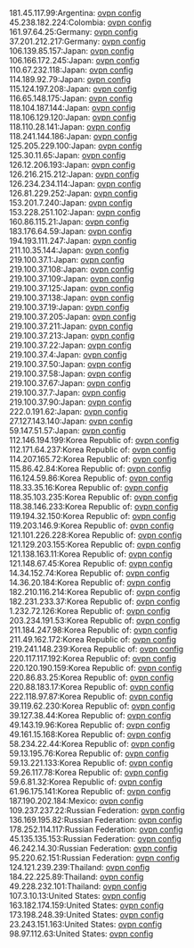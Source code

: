 181.45.117.99:Argentina: [ovpn config](vpn/181_45_117_99.ovpn)  
45.238.182.224:Colombia: [ovpn config](vpn/45_238_182_224.ovpn)  
161.97.64.25:Germany: [ovpn config](vpn/161_97_64_25.ovpn)  
37.201.212.217:Germany: [ovpn config](vpn/37_201_212_217.ovpn)  
106.139.85.157:Japan: [ovpn config](vpn/106_139_85_157.ovpn)  
106.166.172.245:Japan: [ovpn config](vpn/106_166_172_245.ovpn)  
110.67.232.118:Japan: [ovpn config](vpn/110_67_232_118.ovpn)  
114.189.92.79:Japan: [ovpn config](vpn/114_189_92_79.ovpn)  
115.124.197.208:Japan: [ovpn config](vpn/115_124_197_208.ovpn)  
116.65.148.175:Japan: [ovpn config](vpn/116_65_148_175.ovpn)  
118.104.187.144:Japan: [ovpn config](vpn/118_104_187_144.ovpn)  
118.106.129.120:Japan: [ovpn config](vpn/118_106_129_120.ovpn)  
118.110.28.141:Japan: [ovpn config](vpn/118_110_28_141.ovpn)  
118.241.144.186:Japan: [ovpn config](vpn/118_241_144_186.ovpn)  
125.205.229.100:Japan: [ovpn config](vpn/125_205_229_100.ovpn)  
125.30.11.65:Japan: [ovpn config](vpn/125_30_11_65.ovpn)  
126.12.206.193:Japan: [ovpn config](vpn/126_12_206_193.ovpn)  
126.216.215.212:Japan: [ovpn config](vpn/126_216_215_212.ovpn)  
126.234.234.114:Japan: [ovpn config](vpn/126_234_234_114.ovpn)  
126.81.229.252:Japan: [ovpn config](vpn/126_81_229_252.ovpn)  
153.201.7.240:Japan: [ovpn config](vpn/153_201_7_240.ovpn)  
153.228.251.102:Japan: [ovpn config](vpn/153_228_251_102.ovpn)  
160.86.115.21:Japan: [ovpn config](vpn/160_86_115_21.ovpn)  
183.176.64.59:Japan: [ovpn config](vpn/183_176_64_59.ovpn)  
194.193.111.247:Japan: [ovpn config](vpn/194_193_111_247.ovpn)  
211.10.35.144:Japan: [ovpn config](vpn/211_10_35_144.ovpn)  
219.100.37.1:Japan: [ovpn config](vpn/219_100_37_1.ovpn)  
219.100.37.108:Japan: [ovpn config](vpn/219_100_37_108.ovpn)  
219.100.37.109:Japan: [ovpn config](vpn/219_100_37_109.ovpn)  
219.100.37.125:Japan: [ovpn config](vpn/219_100_37_125.ovpn)  
219.100.37.138:Japan: [ovpn config](vpn/219_100_37_138.ovpn)  
219.100.37.19:Japan: [ovpn config](vpn/219_100_37_19.ovpn)  
219.100.37.205:Japan: [ovpn config](vpn/219_100_37_205.ovpn)  
219.100.37.211:Japan: [ovpn config](vpn/219_100_37_211.ovpn)  
219.100.37.213:Japan: [ovpn config](vpn/219_100_37_213.ovpn)  
219.100.37.22:Japan: [ovpn config](vpn/219_100_37_22.ovpn)  
219.100.37.4:Japan: [ovpn config](vpn/219_100_37_4.ovpn)  
219.100.37.50:Japan: [ovpn config](vpn/219_100_37_50.ovpn)  
219.100.37.58:Japan: [ovpn config](vpn/219_100_37_58.ovpn)  
219.100.37.67:Japan: [ovpn config](vpn/219_100_37_67.ovpn)  
219.100.37.7:Japan: [ovpn config](vpn/219_100_37_7.ovpn)  
219.100.37.90:Japan: [ovpn config](vpn/219_100_37_90.ovpn)  
222.0.191.62:Japan: [ovpn config](vpn/222_0_191_62.ovpn)  
27.127.143.140:Japan: [ovpn config](vpn/27_127_143_140.ovpn)  
59.147.51.57:Japan: [ovpn config](vpn/59_147_51_57.ovpn)  
112.146.194.199:Korea Republic of: [ovpn config](vpn/112_146_194_199.ovpn)  
112.171.64.237:Korea Republic of: [ovpn config](vpn/112_171_64_237.ovpn)  
114.207.165.72:Korea Republic of: [ovpn config](vpn/114_207_165_72.ovpn)  
115.86.42.84:Korea Republic of: [ovpn config](vpn/115_86_42_84.ovpn)  
116.124.59.86:Korea Republic of: [ovpn config](vpn/116_124_59_86.ovpn)  
118.33.35.16:Korea Republic of: [ovpn config](vpn/118_33_35_16.ovpn)  
118.35.103.235:Korea Republic of: [ovpn config](vpn/118_35_103_235.ovpn)  
118.38.146.233:Korea Republic of: [ovpn config](vpn/118_38_146_233.ovpn)  
119.194.32.150:Korea Republic of: [ovpn config](vpn/119_194_32_150.ovpn)  
119.203.146.9:Korea Republic of: [ovpn config](vpn/119_203_146_9.ovpn)  
121.101.226.228:Korea Republic of: [ovpn config](vpn/121_101_226_228.ovpn)  
121.129.203.155:Korea Republic of: [ovpn config](vpn/121_129_203_155.ovpn)  
121.138.163.11:Korea Republic of: [ovpn config](vpn/121_138_163_11.ovpn)  
121.148.67.45:Korea Republic of: [ovpn config](vpn/121_148_67_45.ovpn)  
14.34.152.74:Korea Republic of: [ovpn config](vpn/14_34_152_74.ovpn)  
14.36.20.184:Korea Republic of: [ovpn config](vpn/14_36_20_184.ovpn)  
182.210.116.214:Korea Republic of: [ovpn config](vpn/182_210_116_214.ovpn)  
182.231.233.37:Korea Republic of: [ovpn config](vpn/182_231_233_37.ovpn)  
1.232.72.126:Korea Republic of: [ovpn config](vpn/1_232_72_126.ovpn)  
203.234.191.53:Korea Republic of: [ovpn config](vpn/203_234_191_53.ovpn)  
211.184.247.98:Korea Republic of: [ovpn config](vpn/211_184_247_98.ovpn)  
211.49.162.172:Korea Republic of: [ovpn config](vpn/211_49_162_172.ovpn)  
219.241.148.239:Korea Republic of: [ovpn config](vpn/219_241_148_239.ovpn)  
220.117.117.192:Korea Republic of: [ovpn config](vpn/220_117_117_192.ovpn)  
220.120.190.159:Korea Republic of: [ovpn config](vpn/220_120_190_159.ovpn)  
220.86.83.25:Korea Republic of: [ovpn config](vpn/220_86_83_25.ovpn)  
220.88.183.17:Korea Republic of: [ovpn config](vpn/220_88_183_17.ovpn)  
222.118.97.87:Korea Republic of: [ovpn config](vpn/222_118_97_87.ovpn)  
39.119.62.230:Korea Republic of: [ovpn config](vpn/39_119_62_230.ovpn)  
39.127.38.44:Korea Republic of: [ovpn config](vpn/39_127_38_44.ovpn)  
49.143.19.96:Korea Republic of: [ovpn config](vpn/49_143_19_96.ovpn)  
49.161.15.168:Korea Republic of: [ovpn config](vpn/49_161_15_168.ovpn)  
58.234.22.44:Korea Republic of: [ovpn config](vpn/58_234_22_44.ovpn)  
59.13.195.76:Korea Republic of: [ovpn config](vpn/59_13_195_76.ovpn)  
59.13.221.133:Korea Republic of: [ovpn config](vpn/59_13_221_133.ovpn)  
59.26.117.78:Korea Republic of: [ovpn config](vpn/59_26_117_78.ovpn)  
59.6.81.32:Korea Republic of: [ovpn config](vpn/59_6_81_32.ovpn)  
61.96.175.141:Korea Republic of: [ovpn config](vpn/61_96_175_141.ovpn)  
187.190.202.184:Mexico: [ovpn config](vpn/187_190_202_184.ovpn)  
109.237.237.22:Russian Federation: [ovpn config](vpn/109_237_237_22.ovpn)  
136.169.195.82:Russian Federation: [ovpn config](vpn/136_169_195_82.ovpn)  
178.252.114.117:Russian Federation: [ovpn config](vpn/178_252_114_117.ovpn)  
45.135.135.153:Russian Federation: [ovpn config](vpn/45_135_135_153.ovpn)  
46.242.14.30:Russian Federation: [ovpn config](vpn/46_242_14_30.ovpn)  
95.220.62.151:Russian Federation: [ovpn config](vpn/95_220_62_151.ovpn)  
124.121.239.239:Thailand: [ovpn config](vpn/124_121_239_239.ovpn)  
184.22.225.89:Thailand: [ovpn config](vpn/184_22_225_89.ovpn)  
49.228.232.101:Thailand: [ovpn config](vpn/49_228_232_101.ovpn)  
107.3.10.13:United States: [ovpn config](vpn/107_3_10_13.ovpn)  
163.182.174.159:United States: [ovpn config](vpn/163_182_174_159.ovpn)  
173.198.248.39:United States: [ovpn config](vpn/173_198_248_39.ovpn)  
23.243.151.163:United States: [ovpn config](vpn/23_243_151_163.ovpn)  
98.97.112.63:United States: [ovpn config](vpn/98_97_112_63.ovpn)  
